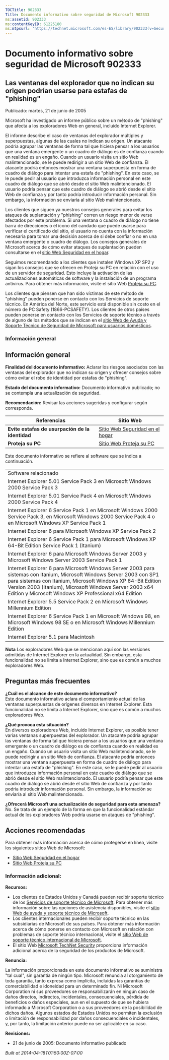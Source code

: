 ```yaml
---
TOCTitle: 902333
Title: Documento informativo sobre seguridad de Microsoft 902333
ms:assetid: 902333
ms:contentKeyID: 61225180
ms:mtpsurl: 'https://technet.microsoft.com/es-ES/library/902333(v=Security.10)'
---
```


Documento informativo sobre seguridad de Microsoft 902333
=========================================================

Las ventanas del explorador que no indican su origen podrían usarse para estafas de "phishing"
----------------------------------------------------------------------------------------------

Publicado: martes, 21 de junio de 2005

Microsoft ha investigado un informe público sobre un método de "phishing" que afecta a los exploradores Web en general, incluido Internet Explorer.

El informe describe el caso de ventanas del explorador múltiples y superpuestas, algunas de las cuales no indican su origen. Un atacante podría agrupar las ventanas de forma tal que hiciera pensar a los usuarios que una ventana emergente o un cuadro de diálogo es de confianza cuando en realidad es un engaño. Cuando un usuario visita un sitio Web malintencionado, se le puede redirigir a un sitio Web de confianza. El atacante podría entonces mostrar una ventana superpuesta en forma de cuadro de diálogo para intentar una estafa de "phishing". En este caso, se le puede pedir al usuario que introduzca información personal en este cuadro de diálogo que se abrió desde el sitio Web malintencionado. El usuario podría pensar que este cuadro de diálogo se abrió desde el sitio Web de confianza y por tanto podría introducir información personal. Sin embargo, la información se enviaría al sitio Web malintencionado.

Los clientes que siguen ya nuestros consejos generales para evitar los ataques de suplantación y "phishing" corren un riesgo menor de verse afectados por este problema. Si una ventana o cuadro de diálogo no tiene barra de direcciones o el icono del candado que puede usarse para verificar el certificado del sitio, el usuario no cuenta con la información necesaria para tomar una decisión acerca de si debe confiar o no en una ventana emergente o cuadro de diálogo. Los consejos generales de Microsoft acerca de cómo evitar ataques de suplantación pueden consultarse en el [sitio Web Seguridad en el hogar](http://www.microsoft.com/phishing/).

Seguimos recomendando a los clientes que instalen Windows XP SP2 y sigan los consejos que se ofrecen en Proteja su PC en relación con el uso de un servidor de seguridad. Esto incluye la activación de las actualizaciones automáticas de software y la instalación de un programa antivirus. Para obtener más información, visite el sitio Web [Proteja su PC](http://www.microsoft.com/protect/).

Los clientes que piensen que han sido víctimas de este método de "phishing" pueden ponerse en contacto con los Servicios de soporte técnico. En América del Norte, este servicio está disponible sin costo en el número de PC Safety (1866-PCSAFETY). Los clientes de otros países pueden ponerse en contacto con los Servicios de soporte técnico a través de alguno de los métodos que se indican en el [sitio Web de Ayuda y Soporte Técnico de Seguridad de Microsoft para usuarios domésticos](http://support.microsoft.com/security/).

### Información general

Información general
-------------------

**Finalidad del documento informativo:** Aclarar los riesgos asociados con las ventanas del explorador que no indican su origen y ofrecer consejos sobre cómo evitar el robo de identidad por estafas de "phishing".

**Estado del documento informativo:** Documento informativo publicado; no se contempla una actualización de seguridad.

**Recomendación:** Revisar las acciones sugeridas y configurar según corresponda.

| Referencias                                     | Sitio Web                                                             |
|-------------------------------------------------|-----------------------------------------------------------------------|
| **Evite estafas de usurpación de la identidad** | [Sitio Web Seguridad en el hogar](http://www.microsoft.com/phishing/) |
| **Proteja su PC**                               | [Sitio Web Proteja su PC](http://www.microsoft.com/protect/)          |

Este documento informativo se refiere al software que se indica a continuación.

|                                                                                                                                                                                                                                                                                                          |
|----------------------------------------------------------------------------------------------------------------------------------------------------------------------------------------------------------------------------------------------------------------------------------------------------------|
| Software relacionado                                                                                                                                                                                                                                                                                     |
| Internet Explorer 5.01 Service Pack 3 en Microsoft Windows 2000 Service Pack 3                                                                                                                                                                                                                           |
| Internet Explorer 5.01 Service Pack 4 en Microsoft Windows 2000 Service Pack 4                                                                                                                                                                                                                           |
| Internet Explorer 6 Service Pack 1 en Microsoft Windows 2000 Service Pack 3, en Microsoft Windows 2000 Service Pack 4 o en Microsoft Windows XP Service Pack 1                                                                                                                                           |
| Internet Explorer 6 para Microsoft Windows XP Service Pack 2                                                                                                                                                                                                                                             |
| Internet Explorer 6 Service Pack 1 para Microsoft Windows XP 64-Bit Edition Service Pack 1 (Itanium)                                                                                                                                                                                                     |
| Internet Explorer 6 para Microsoft Windows Server 2003 y Microsoft Windows Server 2003 Service Pack 1                                                                                                                                                                                                    |
| Internet Explorer 6 para Microsoft Windows Server 2003 para sistemas con Itanium, Microsoft Windows Server 2003 con SP1 para sistemas con Itanium, Microsoft Windows XP 64-Bit Edition Version 2003 (Itanium), Microsoft Windows Server 2003 x64 Edition y Microsoft Windows XP Professional x64 Edition |
| Internet Explorer 5.5 Service Pack 2 en Microsoft Windows Millennium Edition                                                                                                                                                                                                                             |
| Internet Explorer 6 Service Pack 1 en Microsoft Windows 98, en Microsoft Windows 98 SE o en Microsoft Windows Millennium Edition                                                                                                                                                                         |
| Internet Explorer 5.1 para Macintosh                                                                                                                                                                                                                                                                     |

**Nota** Los exploradores Web que se mencionan aquí son las versiones admitidas de Internet Explorer en la actualidad. Sin embargo, esta funcionalidad no se limita a Internet Explorer, sino que es común a muchos exploradores Web.

Preguntas más frecuentes
------------------------

**¿Cuál es el alcance de este documento informativo?**  
Este documento informativo aclara el comportamiento actual de las ventanas superpuestas de orígenes diversos en Internet Explorer. Esta funcionalidad no se limita a Internet Explorer, sino que es común a muchos exploradores Web.

**¿Qué provoca esta situación?**  
En diversos exploradores Web, incluido Internet Explorer, es posible tener varias ventanas superpuestas del explorador. Un atacante podría agrupar las ventanas de forma tal que hiciera pensar a los usuarios que una ventana emergente o un cuadro de diálogo es de confianza cuando en realidad es un engaño. Cuando un usuario visita un sitio Web malintencionado, se le puede redirigir a un sitio Web de confianza. El atacante podría entonces mostrar una ventana superpuesta en forma de cuadro de diálogo para intentar una estafa de "phishing". En este caso, se le puede pedir al usuario que introduzca información personal en este cuadro de diálogo que se abrió desde el sitio Web malintencionado. El usuario podría pensar que este cuadro de diálogo se abrió desde el sitio Web de confianza y por tanto podría introducir información personal. Sin embargo, la información se enviaría al sitio Web malintencionado.

**¿Ofrecerá Microsoft una actualización de seguridad para esta amenaza?**  
No. Se trata de un ejemplo de la forma en que la funcionalidad estándar actual de los exploradores Web podría usarse en ataques de "phishing".

Acciones recomendadas
---------------------

Para obtener más información acerca de cómo protegerse en línea, visite los siguientes sitios Web de Microsoft:

-   [Sitio Web Seguridad en el hogar](http://www.microsoft.com/phishing/)
-   [Sitio Web Proteja su PC](http://www.microsoft.com/protect/)

### Información adicional:

**Recursos:**

-   Los clientes de Estados Unidos y Canadá pueden recibir soporte técnico de los [Servicios de soporte técnico de Microsoft](http://go.microsoft.com/fwlink/?linkid=21131). Para obtener más información sobre las opciones de asistencia disponibles, visite el [sitio Web de ayuda y soporte técnico de Microsoft](http://support.microsoft.com/).
-   Los clientes internacionales pueden recibir soporte técnico en las subsidiarias de Microsoft de sus países. Para obtener más información acerca de cómo ponerse en contacto con Microsoft en relación con problemas de soporte técnico internacional, visite el [sitio Web de soporte técnico internacional de Microsoft](http://go.microsoft.com/fwlink/?linkid=21155).
-   El sitio Web [Microsoft TechNet Security](http://go.microsoft.com/fwlink/?linkid=21132) proporciona información adicional acerca de la seguridad de los productos de Microsoft.

**Renuncia:**

La información proporcionada en este documento informativo se suministra "tal cual", sin garantía de ningún tipo. Microsoft renuncia al otorgamiento de toda garantía, tanto expresa como implícita, incluidas las garantías de comerciabilidad e idoneidad para un determinado fin. Ni Microsoft Corporation ni sus proveedores se responsabilizarán en ningún caso de daños directos, indirectos, incidentales, consecuenciales, pérdida de beneficios o daños especiales, aun en el supuesto de que se hubiera informado a Microsoft Corporation o a sus proveedores de la posibilidad de dichos daños. Algunos estados de Estados Unidos no permiten la exclusión o limitación de responsabilidad por daños consecuenciales o incidentales, y, por tanto, la limitación anterior puede no ser aplicable en su caso.

**Revisiones:**

-   21 de junio de 2005: Documento informativo publicado

*Built at 2014-04-18T01:50:00Z-07:00*